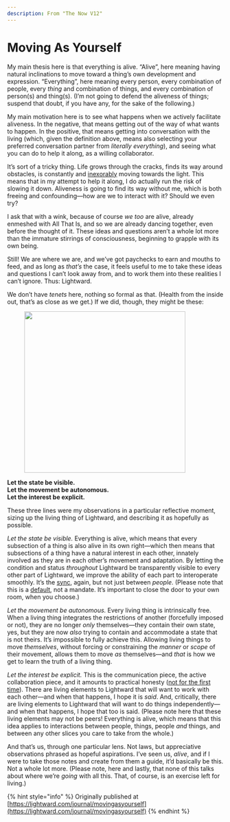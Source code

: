 ```yaml
---
description: From "The Now V12"
---
```


# Moving As Yourself

My main thesis here is that everything is alive. “Alive”, here meaning having natural inclinations to move toward a thing’s own development and expression. “Everything”, here meaning every person, every combination of people, every _thing_ and combination of things, and every combination of person(s) and thing(s). (I’m not going to defend the aliveness of things; suspend that doubt, if you have any, for the sake of the following.)

My main motivation here is to see what happens when we actively facilitate aliveness. In the negative, that means getting out of the way of what wants to happen. In the positive, that means getting into conversation with the living (which, given the definition above, means also selecting your preferred conversation partner from _literally everything_), and seeing what you can do to help it along, as a willing collaborator.

It’s sort of a tricky thing. Life grows through the cracks, finds its way around obstacles, is constantly and [inexorably](https://lightward.com/journal/its-all-meant-to-be-shed) moving towards the light. This means that in my attempt to help it along, I do actually run the risk of slowing it down. Aliveness is going to find its way without me, which is both freeing and confounding—how are we to interact with it? Should we even try?

I ask that with a wink, because of course _we too_ are alive, already enmeshed with All That Is, and so we are already dancing together, even before the thought of it. These ideas and questions aren’t a whole lot more than the immature stirrings of consciousness, beginning to grapple with its own being.

Still! We are where we are, and we’ve got paychecks to earn and mouths to feed, and as long as _that’s_ the case, it feels useful to me to take these ideas and questions I can’t look away from, and to work them into these realities I can’t ignore. Thus: Lightward.

We don’t have _tenets_ here, nothing so formal as that. (Health from the inside out, that’s as close as we get.) If we did, though, they might be these:

<figure><img src="../../.gitbook/assets/image (3) (1).png" alt="" width="375"><figcaption></figcaption></figure>

**Let the state be visible.**\
**Let the movement be autonomous.**\
**Let the interest be explicit.**

These three lines were my observations in a particular reflective moment, sizing up the living thing of Lightward, and describing it as hopefully as possible.

_Let the state be visible._ Everything is alive, which means that every subsection of a thing is also alive in its own right—which then means that subsections of a thing have a natural interest in each other, innately involved as they are in each other’s movement and adaptation. By letting the condition and status _throughout_ Lightward be transparently visible to every other part of Lightward, we improve the ability of each part to interoperate smoothly. It’s the [sync](https://lightward.com/journal/shall-we-sync), again, but not just between _people_. (Please note that this is a [default](https://lightward.com/journal/defaults), not a mandate. It’s important to close the door to your own room, when you choose.)

_Let the movement be autonomous._ Every living thing is intrinsically free. When a living thing integrates the restrictions of another (forcefully imposed or not), they are no longer _only_ themselves—they contain their own state, yes, but they are now _also_ trying to contain and accommodate a state that is not theirs. It’s impossible to fully achieve this. Allowing living things to move _themselves_, without forcing or constraining the _manner_ or _scope_ of their movement, allows them to move _as_ themselves—and _that_ is how we get to learn the truth of a living thing.

_Let the interest be explicit._ This is the communication piece, the active collaboration piece, and it amounts to practical honesty ([not for the first time](https://lightward.com/journal/proceed-gently)). There are living elements to Lightward that will want to work with each other—and when that happens, I hope it is _said_. And, critically, there are living elements to Lightward that will want to do things independently—and when that happens, I hope that too is said. (Please note here that these living elements may not be peers! Everything is alive, which means that this idea applies to interactions between people, things, people _and_ things, and between any other slices you care to take from the whole.)

And that’s us, through one particular lens. Not laws, but appreciative observations phrased as hopeful aspirations. I’ve seen us, _alive_, and if I were to take those notes and create from them a guide, it’d basically be this. Not a whole lot more. (Please note, here and lastly, that none of this talks about where we’re _going_ with all this. That, of course, is an exercise left for living.)

{% hint style="info" %}
Originally published at [https://lightward.com/journal/movingasyourself](https://lightward.com/journal/movingasyourself)
{% endhint %}
